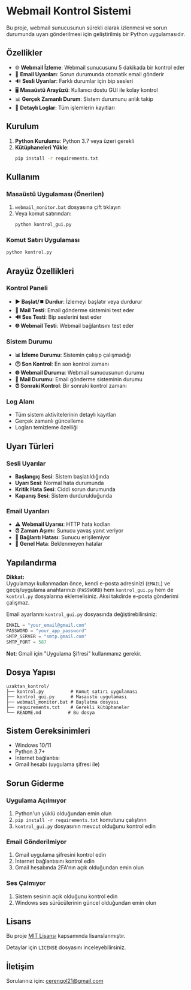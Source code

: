 # Webmail Kontrol Sistemi

Bu proje, webmail sunucusunun sürekli olarak izlenmesi ve sorun durumunda uyarı gönderilmesi için geliştirilmiş bir Python uygulamasıdır.

## Özellikler

- 🌐 **Webmail İzleme**: Webmail sunucusunu 5 dakikada bir kontrol eder
- 📧 **Email Uyarıları**: Sorun durumunda otomatik email gönderir
- 🔊 **Sesli Uyarılar**: Farklı durumlar için bip sesleri
- 🖥️ **Masaüstü Arayüzü**: Kullanıcı dostu GUI ile kolay kontrol
- 📊 **Gerçek Zamanlı Durum**: Sistem durumunu anlık takip
- 📝 **Detaylı Loglar**: Tüm işlemlerin kayıtları

## Kurulum

1. **Python Kurulumu**: Python 3.7 veya üzeri gerekli
2. **Kütüphaneleri Yükle**:
   ```bash
   pip install -r requirements.txt
   ```

## Kullanım

### Masaüstü Uygulaması (Önerilen)

1. `webmail_monitor.bat` dosyasına çift tıklayın
2. Veya komut satırından:
   ```bash
   python kontrol_gui.py
   ```

### Komut Satırı Uygulaması

```bash
python kontrol.py
```

## Arayüz Özellikleri

### Kontrol Paneli
- **▶️ Başlat/⏹️ Durdur**: İzlemeyi başlatır veya durdurur
- **📧 Mail Testi**: Email gönderme sistemini test eder
- **🔊 Ses Testi**: Bip seslerini test eder
- **🌐 Webmail Testi**: Webmail bağlantısını test eder

### Sistem Durumu
- **📊 İzleme Durumu**: Sistemin çalışıp çalışmadığı
- **🕐 Son Kontrol**: En son kontrol zamanı
- **🌐 Webmail Durumu**: Webmail sunucusunun durumu
- **📧 Mail Durumu**: Email gönderme sisteminin durumu
- **⏰ Sonraki Kontrol**: Bir sonraki kontrol zamanı

### Log Alanı
- Tüm sistem aktivitelerinin detaylı kayıtları
- Gerçek zamanlı güncelleme
- Logları temizleme özelliği

## Uyarı Türleri

### Sesli Uyarılar
- **Başlangıç Sesi**: Sistem başlatıldığında
- **Uyarı Sesi**: Normal hata durumunda
- **Kritik Hata Sesi**: Ciddi sorun durumunda
- **Kapanış Sesi**: Sistem durdurulduğunda

### Email Uyarıları
- **⚠️ Webmail Uyarısı**: HTTP hata kodları
- **⏰ Zaman Aşımı**: Sunucu yavaş yanıt veriyor
- **🔌 Bağlantı Hatası**: Sunucu erişilemiyor
- **🚨 Genel Hata**: Beklenmeyen hatalar

## Yapılandırma

**Dikkat:**  
Uygulamayı kullanmadan önce, kendi e-posta adresinizi (`EMAIL`) ve geçiş/uygulama anahtarınızı (`PASSWORD`) hem `kontrol_gui.py` hem de `kontrol.py` dosyalarına eklemelisiniz. Aksi takdirde e-posta gönderimi çalışmaz.  

Email ayarlarını `kontrol_gui.py` dosyasında değiştirebilirsiniz:

```python
EMAIL = "your_email@gmail.com"
PASSWORD = "your_app_password"
SMTP_SERVER = "smtp.gmail.com"
SMTP_PORT = 587
```

**Not**: Gmail için "Uygulama Şifresi" kullanmanız gerekir.

## Dosya Yapısı

```
uzaktan_kontrol/
├── kontrol.py          # Komut satırı uygulaması
├── kontrol_gui.py      # Masaüstü uygulaması
├── webmail_monitor.bat # Başlatma dosyası
├── requirements.txt    # Gerekli kütüphaneler
└── README.md          # Bu dosya
```

## Sistem Gereksinimleri

- Windows 10/11
- Python 3.7+
- İnternet bağlantısı
- Gmail hesabı (uygulama şifresi ile)

## Sorun Giderme

### Uygulama Açılmıyor
1. Python'un yüklü olduğundan emin olun
2. `pip install -r requirements.txt` komutunu çalıştırın
3. `kontrol_gui.py` dosyasının mevcut olduğunu kontrol edin

### Email Gönderilmiyor
1. Gmail uygulama şifresini kontrol edin
2. İnternet bağlantısını kontrol edin
3. Gmail hesabında 2FA'nın açık olduğundan emin olun

### Ses Çalmıyor
1. Sistem sesinin açık olduğunu kontrol edin
2. Windows ses sürücülerinin güncel olduğundan emin olun

## Lisans

Bu proje [MIT Lisansı](LICENSE) kapsamında lisanslanmıştır.

Detaylar için `LICENSE` dosyasını inceleyebilirsiniz.

## İletişim

Sorularınız için: cerengol21@gmail.com 
